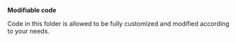 **Modifiable code**

Code in this folder is allowed to be fully customized and modified according to your needs.
